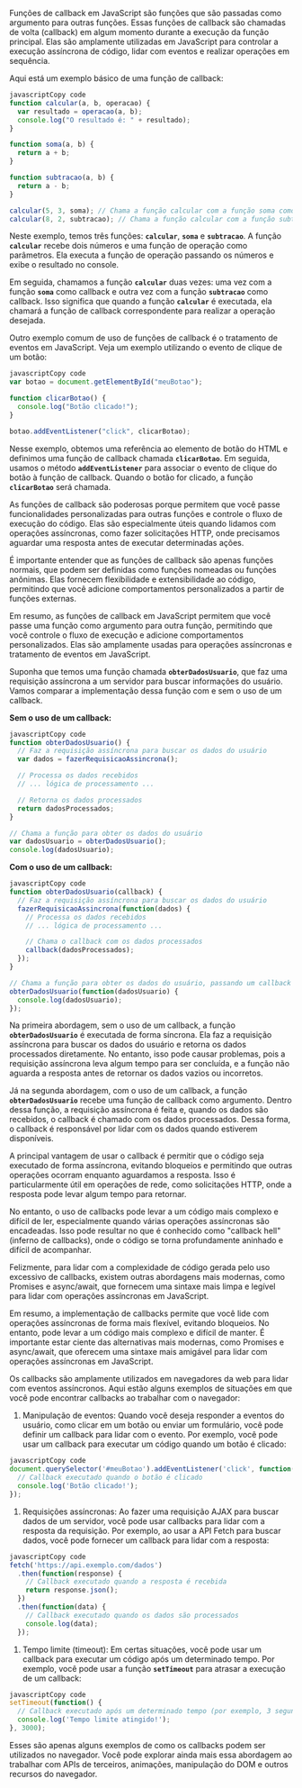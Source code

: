 Funções de callback em JavaScript são funções que são passadas como argumento para outras funções. Essas funções de callback são chamadas de volta (callback) em algum momento durante a execução da função principal. Elas são amplamente utilizadas em JavaScript para controlar a execução assíncrona de código, lidar com eventos e realizar operações em sequência.

Aqui está um exemplo básico de uma função de callback:

```jsx
javascriptCopy code
function calcular(a, b, operacao) {
  var resultado = operacao(a, b);
  console.log("O resultado é: " + resultado);
}

function soma(a, b) {
  return a + b;
}

function subtracao(a, b) {
  return a - b;
}

calcular(5, 3, soma); // Chama a função calcular com a função soma como callback
calcular(8, 2, subtracao); // Chama a função calcular com a função subtracao como callback

```

Neste exemplo, temos três funções: **`calcular`**, **`soma`** e **`subtracao`**. A função **`calcular`** recebe dois números e uma função de operação como parâmetros. Ela executa a função de operação passando os números e exibe o resultado no console.

Em seguida, chamamos a função **`calcular`** duas vezes: uma vez com a função **`soma`** como callback e outra vez com a função **`subtracao`** como callback. Isso significa que quando a função **`calcular`** é executada, ela chamará a função de callback correspondente para realizar a operação desejada.

Outro exemplo comum de uso de funções de callback é o tratamento de eventos em JavaScript. Veja um exemplo utilizando o evento de clique de um botão:

```jsx
javascriptCopy code
var botao = document.getElementById("meuBotao");

function clicarBotao() {
  console.log("Botão clicado!");
}

botao.addEventListener("click", clicarBotao);

```

Nesse exemplo, obtemos uma referência ao elemento de botão do HTML e definimos uma função de callback chamada **`clicarBotao`**. Em seguida, usamos o método **`addEventListener`** para associar o evento de clique do botão à função de callback. Quando o botão for clicado, a função **`clicarBotao`** será chamada.

As funções de callback são poderosas porque permitem que você passe funcionalidades personalizadas para outras funções e controle o fluxo de execução do código. Elas são especialmente úteis quando lidamos com operações assíncronas, como fazer solicitações HTTP, onde precisamos aguardar uma resposta antes de executar determinadas ações.

É importante entender que as funções de callback são apenas funções normais, que podem ser definidas como funções nomeadas ou funções anônimas. Elas fornecem flexibilidade e extensibilidade ao código, permitindo que você adicione comportamentos personalizados a partir de funções externas.

Em resumo, as funções de callback em JavaScript permitem que você passe uma função como argumento para outra função, permitindo que você controle o fluxo de execução e adicione comportamentos personalizados. Elas são amplamente usadas para operações assíncronas e tratamento de eventos em JavaScript.

Suponha que temos uma função chamada **`obterDadosUsuario`**, que faz uma requisição assíncrona a um servidor para buscar informações do usuário. Vamos comparar a implementação dessa função com e sem o uso de um callback.

**Sem o uso de um callback:**

```jsx
javascriptCopy code
function obterDadosUsuario() {
  // Faz a requisição assíncrona para buscar os dados do usuário
  var dados = fazerRequisicaoAssincrona();

  // Processa os dados recebidos
  // ... lógica de processamento ...

  // Retorna os dados processados
  return dadosProcessados;
}

// Chama a função para obter os dados do usuário
var dadosUsuario = obterDadosUsuario();
console.log(dadosUsuario);

```

**Com o uso de um callback:**

```jsx
javascriptCopy code
function obterDadosUsuario(callback) {
  // Faz a requisição assíncrona para buscar os dados do usuário
  fazerRequisicaoAssincrona(function(dados) {
    // Processa os dados recebidos
    // ... lógica de processamento ...

    // Chama o callback com os dados processados
    callback(dadosProcessados);
  });
}

// Chama a função para obter os dados do usuário, passando um callback
obterDadosUsuario(function(dadosUsuario) {
  console.log(dadosUsuario);
});

```

Na primeira abordagem, sem o uso de um callback, a função **`obterDadosUsuario`** é executada de forma síncrona. Ela faz a requisição assíncrona para buscar os dados do usuário e retorna os dados processados diretamente. No entanto, isso pode causar problemas, pois a requisição assíncrona leva algum tempo para ser concluída, e a função não aguarda a resposta antes de retornar os dados vazios ou incorretos.

Já na segunda abordagem, com o uso de um callback, a função **`obterDadosUsuario`** recebe uma função de callback como argumento. Dentro dessa função, a requisição assíncrona é feita e, quando os dados são recebidos, o callback é chamado com os dados processados. Dessa forma, o callback é responsável por lidar com os dados quando estiverem disponíveis.

A principal vantagem de usar o callback é permitir que o código seja executado de forma assíncrona, evitando bloqueios e permitindo que outras operações ocorram enquanto aguardamos a resposta. Isso é particularmente útil em operações de rede, como solicitações HTTP, onde a resposta pode levar algum tempo para retornar.

No entanto, o uso de callbacks pode levar a um código mais complexo e difícil de ler, especialmente quando várias operações assíncronas são encadeadas. Isso pode resultar no que é conhecido como "callback hell" (inferno de callbacks), onde o código se torna profundamente aninhado e difícil de acompanhar.

Felizmente, para lidar com a complexidade de código gerada pelo uso excessivo de callbacks, existem outras abordagens mais modernas, como Promises e async/await, que fornecem uma sintaxe mais limpa e legível para lidar com operações assíncronas em JavaScript.

Em resumo, a implementação de callbacks permite que você lide com operações assíncronas de forma mais flexível, evitando bloqueios. No entanto, pode levar a um código mais complexo e difícil de manter. É importante estar ciente das alternativas mais modernas, como Promises e async/await, que oferecem uma sintaxe mais amigável para lidar com operações assíncronas em JavaScript.

Os callbacks são amplamente utilizados em navegadores da web para lidar com eventos assíncronos. Aqui estão alguns exemplos de situações em que você pode encontrar callbacks ao trabalhar com o navegador:

1. Manipulação de eventos: Quando você deseja responder a eventos do usuário, como clicar em um botão ou enviar um formulário, você pode definir um callback para lidar com o evento. Por exemplo, você pode usar um callback para executar um código quando um botão é clicado:

```jsx
javascriptCopy code
document.querySelector('#meuBotao').addEventListener('click', function() {
  // Callback executado quando o botão é clicado
  console.log('Botão clicado!');
});

```

1. Requisições assíncronas: Ao fazer uma requisição AJAX para buscar dados de um servidor, você pode usar callbacks para lidar com a resposta da requisição. Por exemplo, ao usar a API Fetch para buscar dados, você pode fornecer um callback para lidar com a resposta:

```jsx
javascriptCopy code
fetch('https://api.exemplo.com/dados')
  .then(function(response) {
    // Callback executado quando a resposta é recebida
    return response.json();
  })
  .then(function(data) {
    // Callback executado quando os dados são processados
    console.log(data);
  });

```

1. Tempo limite (timeout): Em certas situações, você pode usar um callback para executar um código após um determinado tempo. Por exemplo, você pode usar a função **`setTimeout`** para atrasar a execução de um callback:

```jsx
javascriptCopy code
setTimeout(function() {
  // Callback executado após um determinado tempo (por exemplo, 3 segundos)
  console.log('Tempo limite atingido!');
}, 3000);

```

Esses são apenas alguns exemplos de como os callbacks podem ser utilizados no navegador. Você pode explorar ainda mais essa abordagem ao trabalhar com APIs de terceiros, animações, manipulação do DOM e outros recursos do navegador.